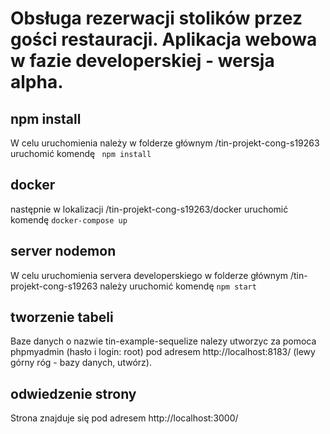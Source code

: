  # Obsługa rezerwacji stolików przez gości restauracji. Aplikacja webowa w fazie developerskiej - wersja alpha.
 ## npm install 
 W celu uruchomienia  należy w folderze głównym /tin-projekt-cong-s19263 uruchomić komendę
 ` 
 npm install
 `
## docker
następnie w lokalizacji /tin-projekt-cong-s19263/docker uruchomić komendę
`
docker-compose up
`
## server nodemon
W celu uruchomienia servera developerskiego w folderze głównym /tin-projekt-cong-s19263 należy uruchomić komendę
`
npm start
`
## tworzenie tabeli
Baze danych o nazwie tin-example-sequelize nalezy utworzyc za pomoca phpmyadmin (hasło i login: root) pod adresem http://localhost:8183/ (lewy górny róg - bazy danych, utwórz).

## odwiedzenie strony

Strona znajduje się pod adresem http://localhost:3000/
